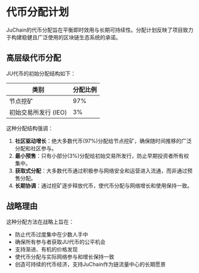 # 代币分配计划

JuChain的代币分配旨在平衡即时效用与长期可持续性。分配计划反映了项目致力于构建稳健且广泛使用的区块链生态系统的承诺。

## 高层级代币分配

JU代币的初始分配结构如下：

| 类别            | 分配比例 |
| ------------- | ---- |
| 节点挖矿          | 97%  |
| 初始交易所发行 (IEO) | 3%   |

这种分配结构强调：

1. **社区驱动增长**：绝大多数代币(97%)分配给节点挖矿，确保随时间推移的广泛分配和社区参与。
2. **最小预售**：只有小部分(3%)分配给初始交易所发行，防止早期投资者所有权集中。
3. **获取式分配**：大多数代币通过积极参与网络安全和运营进入流通，而非通过预售分配。
4. **长期协调**：通过挖矿逐步释放代币，使代币分配与网络增长和使用保持一致。

## 战略理由

这种分配方法在战略上旨在：

* 防止代币过度集中在少数人手中
* 确保所有参与者获取JU代币的公平机会
* 支持渐进、有机的价格发现
* 使代币分配与实际网络参与和增长保持一致
* 创造可持续的代币经济，支持JuChain作为链流量中心的长期愿景
